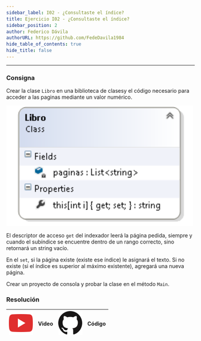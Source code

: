 ```yaml
---
sidebar_label: I02 - ¿Consultaste el índice?
title: Ejercicio I02 - ¿Consultaste el índice?
sidebar_position: 2
author: Federico Dávila
authorURL: https://github.com/FedeDavila1984
hide_table_of_contents: true
hide_title: false
---
```

---

### Consigna
Crear la clase `Libro` en una biblioteca de clasesy el código necesario para acceder a las paginas mediante un valor numérico.

![Diagrama de clase Indice](/clases/07-encapsulamiento/Ejercicios/diagramaIndice.PNG)

El descriptor de acceso `get` del indexador leerá la página pedida, siempre y cuando el subíndice se encuentre dentro de un rango correcto, sino retornará un string vacío.

En el `set`, si la página existe (existe ese índice) le asignará el texto. Si no existe (si el índice es superior al máximo existente), agregará una nueva página.

Crear un proyecto de consola y probar la clase en el método `Main`.

### Resolución
| ![img](/base/youtube.svg) | Video | ![img](/base/github.svg) | Código |
| :-------------------------------------: | :---: | :------------------------------------: | :----: |
